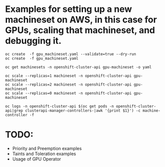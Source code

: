 # Examples for setting up a new machineset on AWS, in this case for GPUs, scaling that machineset, and debugging it.
```
oc create  -f gpu_machineset.yaml --validate=true --dry-run
oc create  -f gpu_machineset.yaml

oc get machinesets -n openshift-cluster-api gpu-machineset -o yaml

oc scale --replicas=1 machineset -n openshift-cluster-api gpu-machineset
oc scale --replicas=2 machineset -n openshift-cluster-api gpu-machineset
oc scale --replicas=0 machineset -n openshift-cluster-api gpu-machineset

oc logs -n openshift-cluster-api $(oc get pods -n openshift-cluster-api|grep clusterapi-manager-controllers-|awk '{print $1}') -c machine-controller -f
```

# TODO:
* Priority and Preemption examples
* Taints and Toleration examples
* Usage of GPU Operator
